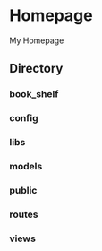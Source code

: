 # Homepage
My Homepage

## Directory
### book_shelf
### config
### libs
### models
### public
### routes
### views
